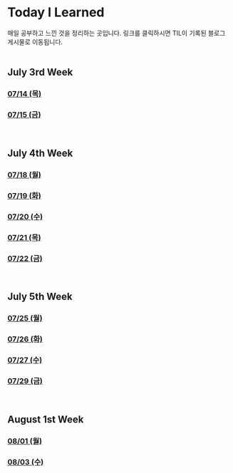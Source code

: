 # Today I Learned

매일 공부하고 느낀 것을 정리하는 곳입니다.
링크를 클릭하시면 TIL이 기록된 블로그 게시물로 이동됩니다.
<br><br>

## July 3rd Week

### [07/14 (목)](https://www.joyfuls.xyz/til/220714)

### [07/15 (금)](https://www.joyfuls.xyz/til/220715)

<br>

## July 4th Week

### [07/18 (월)](https://www.joyfuls.xyz/til/220718)

### [07/19 (화)](https://www.joyfuls.xyz/til/220719)

### [07/20 (수)](https://www.joyfuls.xyz/til/220720)

### [07/21 (목)](https://www.joyfuls.xyz/til/220721)

### [07/22 (금)](https://www.joyfuls.xyz/til/220722)

<br>

## July 5th Week

### [07/25 (월)](https://www.joyfuls.xyz/til/220725)

### [07/26 (화)](https://www.joyfuls.xyz/til/220726)

### [07/27 (수)](https://www.joyfuls.xyz/til/220727)

### [07/29 (금)](https://www.joyfuls.xyz/til/220729)

<br>

## August 1st Week

### [08/01 (월)](https://www.joyfuls.xyz/til/220801)

### [08/03 (수)](https://www.joyfuls.xyz/til/220803)